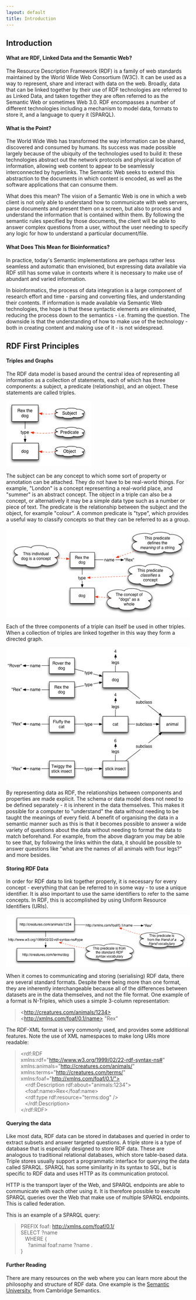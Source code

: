 ```yaml
---
layout: default
title: Introduction
---
```

## Introduction  

#### What are RDF, Linked Data and the Semantic Web?
The Resource Description Framework (RDF) is a family of web standards maintained by the World Wide Web Consortium (W3C). It can be used as a way to represent, share and interact with data on the web. Broadly, data that can be linked together by their use of RDF technologies are referred to as Linked Data, and taken together they are often referred to as the Semantic Web or sometimes Web 3.0. RDF encompasses a number of different technologies including a mechanism to model data, formats to store it, and a language to query it (SPARQL).

#### What is the Point?
The World Wide Web has transformed the way information can be shared, discovered and consumed by humans. Its success was made possible largely because of the ubiquity of the technologies used to build it: these technologies abstract out the network protocols and physical location of information, allowing web content to appear to be seamlessly interconnected by hyperlinks. The Semantic Web seeks to extend this abstraction to the documents in which content is encoded, as well as the software applications that can consume them.

What does this mean? The vision of a Semantic Web is one in which a web client is not only able to understand how to communicate with web servers, parse documents and present them on a screen, but also to process and understand the information that is contained within them. By following the semantic rules specified by those documents, the client will be able to answer complex questions from a user, without the user needing to specify any logic for how to understand a particular document/file.

#### What Does This Mean for Bioinformatics?
In practice, today's Semantic implementations are perhaps rather less seamless and automatic than envisioned, but expressing data available via RDF still has some value in contexts where it is necessary to make use of abundant and varied information.

In bioinformatics, the process of data integration is a large component of research effort and time - parsing and converting files, and understanding their contents. If information is made available via Semantic Web technologies, the hope is that these syntactic elements are eliminated, reducing the process down to the semantics - i.e. framing the question. The downside is that the understanding of how to make use of the technology - both in creating content and making use of it - is not widespread.

## RDF First Principles

#### Triples and Graphs

The RDF data model is based around the central idea of representing all information as a collection of statements, each of which has three components: a subject, a predicate (relationship), and an object. These statements are called triples.

![Diagram of an RDF statement](https://github.com/EBISPOT/RDF-platform/blob/gh-pages/static/introduction/example1.png?raw=true)


The subject can be any concept to which some sort of property or annotation can be attached. They do not have to be real-world things. For example, "London" is a concept representing a real-world place, and "summer" is an abstract concept. The object in a triple can also be a concept, or alternatively it may be a simple data type such as a number or piece of text. The predicate is the relationship between the subject and the object, for example "colour". A common predicate is "type", which provides a useful way to classify concepts so that they can be referred to as a group.

![Diagram of an RDF statement example2](https://github.com/EBISPOT/RDF-platform/blob/gh-pages/static/introduction/example2.png?raw=true)

Each of the three components of a triple can itself be used in other triples. When a collection of triples are linked together in this way they form a directed graph.

![Diagram showing a more complex example of an RDF graph](https://github.com/EBISPOT/RDF-platform/blob/gh-pages/static/introduction/example3.png?raw=true)

By representing data as RDF, the relationships between components and properties are made explicit. The schema or data model does not need to be defined separately - it is inherent in the data themselves. This makes it possible for a computer to "understand" the data without needing to be taught the meanings of every field. A benefit of organising the data in a semantic manner such as this is that it becomes possible to answer a wide variety of questions about the data without needing to format the data to match beforehand. For example, from the above diagram you may be able to see that, by following the links within the data, it should be possible to answer questions like "what are the names of all animals with four legs?" and more besides.

#### Storing RDF Data

In order for RDF data to link together properly, it is necessary for every concept - everything that can be referred to in some way - to use a unique identifier. It is also important to use the same identifiers to refer to the same concepts. In RDF, this is accomplished by using Uniform Resource Identifiers (URIs).

![Diagram showing the use of URIs in RDF data](https://github.com/EBISPOT/RDF-platform/blob/gh-pages/static/introduction/example4.png?raw=true)

When it comes to communicating and storing (serialising) RDF data, there are several standard formats. Despite there being more than one format, they are inherently interchangeable because all of the differences between datasets are in the data themselves, and not the file format. One example of a format is N-Triples, which uses a simple 3-column representation:


> &#60;http://creatures.com/animals/1234> &#60;http://xmlns.com/foaf/0.1/name> "Rex"



The RDF-XML format is very commonly used, and provides some additional features. Note the use of XML namespaces to make long URIs more readable:


>&#60;rdf:RDF <br>
> xmlns:rdf="http://www.w3.org/1999/02/22-rdf-syntax-ns#" <br>
> xmlns:animals="http://creatures.com/animals/" <br>
> xmlns:terms="http://creatures.com/terms/" <br>
> xmlns:foaf="http://xmlns.com/foaf/0.1/"> <br>
> &nbsp;&nbsp;   &#60;rdf:Description rdf:about="animals:1234"> <br>
> &nbsp;&nbsp;       &#60;foaf:name>Rex</foaf:name> <br>
> &nbsp;&nbsp;       &#60;rdf:type rdf:resource="terms:dog" /> <br>
> &nbsp;&nbsp;   &#60;/rdf:Description> <br>
>&#60;/rdf:RDF>


#### Querying the data

Like most data, RDF data can be stored in databases and queried in order to extract subsets and answer targeted questions. A triple store is a type of database that is especially designed to store RDF data. These are analogous to traditional relational databases, which store table-based data. Triple stores usually support a programmatic interface for querying the data called SPARQL. SPARQL has some similarity in its syntax to SQL, but is specific to RDF data and uses HTTP as its communication protocol.

HTTP is the transport layer of the Web, and SPARQL endpoints are able to communicate with each other using it. It is therefore possible to execute SPARQL queries over the Web that make use of multiple SPARQL endpoints. This is called federation.

This is an example of a SPARQL query:

>PREFIX foaf: <http://xmlns.com/foaf/0.1/> <br>
>SELECT ?name <br>
>&nbsp;&nbsp; WHERE { <br>
>&nbsp;&nbsp;&nbsp;&nbsp;     ?animal foaf:name ?name . <br>
>}


#### Further Reading
There are many resources on the web where you can learn more about the philosophy and structure of RDF data. One example is the  [Semantic University](http://www.cambridgesemantics.com/semantic-university/getting-started-semantics), from Cambridge Semantics.
